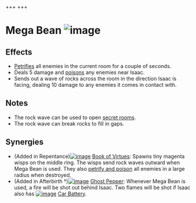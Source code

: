+++
+++

 # Mega Bean ![image](/image/Mega_Bean.png) 

Effects
---------


* [Petrifies](/wiki/Status_Effects#Petrification "Status Effects") all enemies in the current room for a couple of seconds.
* Deals 5 damage and [poisons](/wiki/Status_Effects#Poison "Status Effects") any enemies near Isaac.
* Sends out a wave of rocks across the room in the direction Isaac is facing, dealing 10 damage to any enemies it comes in contact with.


Notes
-------


* The rock wave can be used to open [secret rooms](/wiki/Secret_Room "Secret Room").
* The rock wave can break rocks to fill in gaps.


Synergies
-----------


* (Added in Repentance)[![image](/image/Book_of_Virtues.png)](/wiki/Book_of_Virtues "Book of Virtues") [Book of Virtues](/wiki/Book_of_Virtues "Book of Virtues"): Spawns tiny magenta wisps on the middle ring. The wisps send rock waves outward when Mega Bean is used. They also [petrify and poison](/wiki/Tear_Effects "Tear Effects") all enemies in a large radius when destroyed.
* (Added in Afterbirth †)[![image](/image/Ghost_Pepper.png)](/wiki/Ghost_Pepper "Ghost Pepper") [Ghost Pepper](/wiki/Ghost_Pepper "Ghost Pepper"): Whenever Mega Bean is used, a fire will be shot out behind Isaac. Two flames will be shot if Isaac also has [![image](/image/Car_Battery.png)](/wiki/Car_Battery "Car Battery") [Car Battery](/wiki/Car_Battery "Car Battery").


